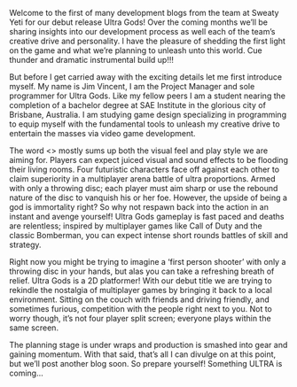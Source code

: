 Welcome to the first of many development blogs from the team at Sweaty Yeti for our debut release Ultra Gods! Over the coming months we’ll be sharing insights into our development process as well each of the team’s creative drive and personality. <!-- more --> I have the pleasure of shedding the first light on the game and what we’re planning to unleash unto this world. Cue thunder and dramatic instrumental build up!!!

 

But before I get carried away with the exciting details let me first introduce myself. My name is Jim Vincent, I am the Project Manager and sole programmer for Ultra Gods. Like my fellow peers I am a student nearing the completion of a bachelor degree at SAE Institute in the glorious city of Brisbane, Australia. I am studying game design specializing in programming to equip myself with the fundamental tools to unleash my creative drive to entertain the masses via video game development.

 

The word <<ULTRA>> mostly sums up both the visual feel and play style we are aiming for. Players can expect juiced visual and sound effects to be flooding their living rooms. Four futuristic characters face off against each other to claim superiority in a multiplayer arena battle of ultra proportions. Armed with only a throwing disc; each player must aim sharp or use the rebound nature of the disc to vanquish his or her foe. However, the upside of being a god is immortality right? So why not respawn back into the action in an instant and avenge yourself! Ultra Gods gameplay is fast paced and deaths are relentless; inspired by multiplayer games like Call of Duty and the classic Bomberman,  you can expect intense short rounds battles of skill and strategy.

 

Right now you might be trying to imagine a ‘first person shooter’ with only a throwing disc in your hands, but alas you can take a refreshing breath of relief. Ultra Gods is a 2D platformer! With our debut title we are trying to rekindle the nostalgia of multiplayer games by bringing it back to a local environment. Sitting on the couch with friends and driving friendly, and sometimes furious, competition with the people right next to you. Not to worry though, it’s not four player split screen; everyone plays within the same screen.

 

The planning stage is under wraps and production is smashed into gear and gaining momentum. With that said, that’s all I can divulge on at this point, but we’ll post another blog soon. So prepare yourself!
Something ULTRA is coming…